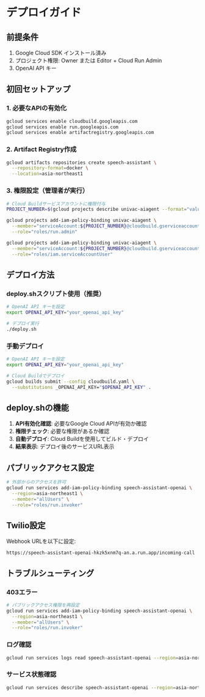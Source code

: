 # デプロイガイド

## 前提条件

1. Google Cloud SDK インストール済み
2. プロジェクト権限: Owner または Editor + Cloud Run Admin
3. OpenAI API キー

## 初回セットアップ

### 1. 必要なAPIの有効化
```bash
gcloud services enable cloudbuild.googleapis.com
gcloud services enable run.googleapis.com
gcloud services enable artifactregistry.googleapis.com
```

### 2. Artifact Registry作成
```bash
gcloud artifacts repositories create speech-assistant \
  --repository-format=docker \
  --location=asia-northeast1
```

### 3. 権限設定（管理者が実行）
```bash
# Cloud Buildサービスアカウントに権限付与
PROJECT_NUMBER=$(gcloud projects describe univac-aiagent --format="value(projectNumber)")

gcloud projects add-iam-policy-binding univac-aiagent \
  --member="serviceAccount:${PROJECT_NUMBER}@cloudbuild.gserviceaccount.com" \
  --role="roles/run.admin"

gcloud projects add-iam-policy-binding univac-aiagent \
  --member="serviceAccount:${PROJECT_NUMBER}@cloudbuild.gserviceaccount.com" \
  --role="roles/iam.serviceAccountUser"
```

## デプロイ方法

### deploy.shスクリプト使用（推奨）

```bash
# OpenAI API キーを設定
export OPENAI_API_KEY="your_openai_api_key"

# デプロイ実行
./deploy.sh
```

### 手動デプロイ

```bash
# OpenAI API キーを設定
export OPENAI_API_KEY="your_openai_api_key"

# Cloud Buildでデプロイ
gcloud builds submit --config cloudbuild.yaml \
  --substitutions _OPENAI_API_KEY="$OPENAI_API_KEY" .
```

## deploy.shの機能

1. **API有効化確認**: 必要なGoogle Cloud APIが有効か確認
2. **権限チェック**: 必要な権限があるか確認
3. **自動デプロイ**: Cloud Buildを使用してビルド・デプロイ
4. **結果表示**: デプロイ後のサービスURL表示

## パブリックアクセス設定

```bash
# 外部からのアクセスを許可
gcloud run services add-iam-policy-binding speech-assistant-openai \
  --region=asia-northeast1 \
  --member="allUsers" \
  --role="roles/run.invoker"
```

## Twilio設定

Webhook URLを以下に設定:
```
https://speech-assistant-openai-hkzk5xnm7q-an.a.run.app/incoming-call
```

## トラブルシューティング

### 403エラー
```bash
# パブリックアクセス権限を再設定
gcloud run services add-iam-policy-binding speech-assistant-openai \
  --region=asia-northeast1 \
  --member="allUsers" \
  --role="roles/run.invoker"
```

### ログ確認
```bash
gcloud run services logs read speech-assistant-openai --region=asia-northeast1
```

### サービス状態確認
```bash
gcloud run services describe speech-assistant-openai --region=asia-northeast1
```
